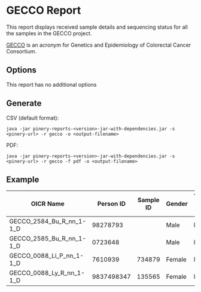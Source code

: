 # GECCO Report
This report displays received sample details and sequencing status for
all the samples in the GECCO project.

[GECCO](https://www.fredhutch.org/en/labs/phs/projects/cancer-prevention/projects/gecco.html) is an acronym for Genetics and Epidemiology of Colorectal
Cancer Consortium.

## Options

This report has no additional options

## Generate

CSV (default format):
```
java -jar pinery-reports-<version>-jar-with-dependencies.jar -s <pinery-url> -r gecco -o <output-filename>
```

PDF:
```
java -jar pinery-reports-<version>-jar-with-dependencies.jar -s <pinery-url> -r gecco -f pdf -o <output-filename>
```

## Example

| OICR Name                | Person ID    | Sample ID | Gender | Tissue of Origin | Tissue Type | Libraries Created | Times Sequenced | Runs                          |
|--------------------------|--------------|-----------|--------|------------------|-------------|-------------------|-----------------|-------------------------------|
| GECCO_2584_Bu_R_nn_1-1_D | 98278793         |           | Male   | Bu               | R           | 1                 | 1               | 170302_D00353_0187_BCAHMNANXX |
| GECCO_2585_Bu_R_nn_1-1_D | 0723648       |           | Male   | Bu               | R           | 1                 | 1               | 170302_D00353_0187_BCAHMNANXX |
| GECCO_0088_Li_P_nn_1-1_D | 7610939 | 734879  | Female | Li               | P           | 1                 | 1               | 160920_D00343_0135_AC9C22ANXX |
| GECCO_0088_Ly_R_nn_1-1_D | 9837498347 | 135565    | Female | Ly               | R           | 1                 | 1               | 161124_D00331_0212_AC9W2WANXX |
